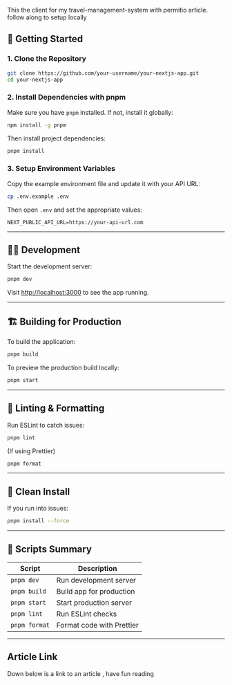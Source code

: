 This the client for my travel-management-system with permitio article. follow along to setup locally

## 📁 Getting Started

### 1. Clone the Repository

```bash
git clone https://github.com/your-username/your-nextjs-app.git
cd your-nextjs-app
```

### 2. Install Dependencies with pnpm

Make sure you have `pnpm` installed. If not, install it globally:

```bash
npm install -g pnpm
```

Then install project dependencies:

```bash
pnpm install
```

### 3. Setup Environment Variables

Copy the example environment file and update it with your API URL:

```bash
cp .env.example .env
```

Then open `.env` and set the appropriate values:

```env
NEXT_PUBLIC_API_URL=https://your-api-url.com
```

---

## 🧑‍💻 Development

Start the development server:

```bash
pnpm dev
```

Visit [http://localhost:3000](http://localhost:3000) to see the app running.

---

## 🏗️ Building for Production

To build the application:

```bash
pnpm build
```

To preview the production build locally:

```bash
pnpm start
```

---

## 🧪 Linting & Formatting

Run ESLint to catch issues:

```bash
pnpm lint
```

(If using Prettier)

```bash
pnpm format
```

---

## 🧼 Clean Install

If you run into issues:

```bash
pnpm install --force
```

---

## 📄 Scripts Summary

| Script        | Description               |
| ------------- | ------------------------- |
| `pnpm dev`    | Run development server    |
| `pnpm build`  | Build app for production  |
| `pnpm start`  | Start production server   |
| `pnpm lint`   | Run ESLint checks         |
| `pnpm format` | Format code with Prettier |

---

## Article Link

Down below is a link to an article , have fun reading